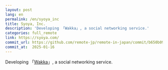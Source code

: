 ```yaml
---
layout: post
lang: en
permalink: /en/syoya_inc
title: Syoya, Inc.
description: 'Developing 「Wakka」, a social networking service.'
categories: full_remote
link: https://syoya.com/
commit_url: https://github.com/remote-jp/remote-in-japan/commit/b650b0994970e1784f9df7f676d17574b0470674
commit_at:  2025-01-16
---
```


<p>Developing 「<a href="https://wakka.io">Wakka</a>」, a social networking service.</p>
